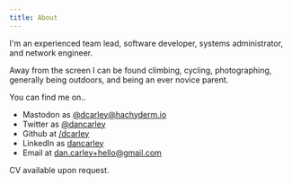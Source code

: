 ```yaml
---
title: About
---
```


I'm an experienced team lead, software developer, systems administrator, and
network engineer.

Away from the screen I can be found climbing, cycling, photographing,
generally being outdoors, and being an ever novice parent.

You can find me on..

 - Mastodon as [@dcarley@hachyderm.io](https://hachyderm.io/@dcarley)
 - Twitter as [@dancarley](http://twitter.com/dancarley)
 - Github at [/dcarley](http://github.com/dcarley)
 - LinkedIn as [dancarley](https://www.linkedin.com/in/dancarley/)
 - Email at [dan.carley+hello@gmail.com](mailto:dan.carley+hello@gmail.com)

CV available upon request.
